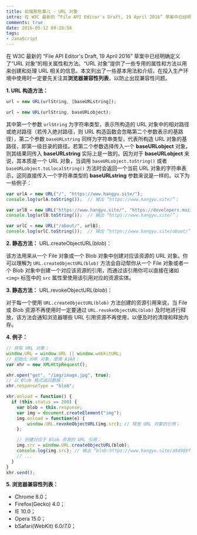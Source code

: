```yaml
---
title: 前端那些事儿 - URL 对象
intro: 在 W3C 最新的 “File API Editor's Draft, 19 April 2016” 草案中已经明确定义了“URL 对象”的相关属性和方法。“URL 对象”提供了一些专用的属性和方法以用来创建和处理 URL 相关的信息。本文列出了一些基本用法和介绍，在投入生产环境中使用时一定要先关注其**浏览器兼容性列表**，以防止出现兼容性问题。
comments: true
date: 2016-05-12 09:28:58
tags:
- JavaScript
---
```


在 W3C 最新的 “File API Editor's Draft, 19 April 2016” 草案中已经明确定义了“URL 对象”的相关属性和方法。“URL 对象”提供了一些专用的属性和方法以用来创建和处理 URL 相关的信息。本文列出了一些基本用法和介绍，在投入生产环境中使用时一定要先关注其**浏览器兼容性列表**，以防止出现兼容性问题。

**1. URL 构造方法：**

```javascript
url = new URL(urlString, [baseURLstring]);

url = new URL(urlString, baseURLobject);
```

其中第一个参数 `urlString` 为字符串类型，表示所构造的 URL 对象中的相对路径或绝对路径（若传入绝对路径，则 URL 构造函数会忽略第二个参数表示的基路径），第二个参数 `baseURLstring` 同样为字符串类型，代表所构造 URL 对象的基路径，即第一级目录的路径。若第二个参数选择传入一个 **baseURLobject** 对象，则其结果同传入 **baseURLstring** 实际上是一致的。因为对于 **baseURLobject** 来说，其本质是一个 URL 对象，当调用 `baseURLobject.toString()` 或者 `baseURLobject.toLlocalString()` 方法时会返回一个当前 URL 对象的字符串表示，这同直接传入一个字符串类型的 **baseURLstring** 参数来说是一样的。以下为一些例子：

```javascript
var urlA = new URL("/", "https://www.hangyu.site/");
console.log(urlA.toString());  // 输出 “https://www.hangyu.site/”；

var urlB = new URL("https://www.hangyu.site/", "https://developers.mozilla.com");
console.log(urlB.toString());  // 输出 “https://www.hangyu.site/”；

var urlC = new URL("/about/", urlB);
console.log(urlC.toString());  // 输出 “https://www.hangyu.site/about/”；
```

**2. 静态方法：** URL.createObjectURL(*blob*)：

该方法用来从一个 File 对象或一个 Blob 对象中创建对应该资源的 URL 对象。你可以理解为 `URL.createObjectURL(blob)` 方法会自动帮你从一个 File 对象或者一个 Blob 对象中创建一个对应该资源的引用，而通过该引用你可以直接在诸如 `<img>` 标签中的 `src` 属性里使用该引用对应的资源实体。

**3. 静态方法：** URL.revokeObjectURL(*blob*)：

对于每一个使用 `URL.createObjectURL(blob)` 方法创建的资源引用来说，当 File 或 Blob 资源不再使用时一定要通过 `URL.revokeObjectURL(blob)` 及时地进行释放，该方法会通知浏览器哪些 URL 引用资源不再使用，以便及时的清理和释放内存。

**4. 例子：**

```javascript
// 获取 URL 对象；
window.URL = window.URL || window.webkitURL;
// 初始化 XHR 对象，使用 AJAX；
var xhr = new XMLHttpRequest();    

xhr.open("get", "/img/image.jpg", true);
// 以 Blob 格式返回数据；
xhr.responseType = "blob";

xhr.onload = function() {
  if (this.status == 200) {
    var blob = this.response;
    var img = document.createElement("img");
    img.onload = function(e) {
        window.URL.revokeObjectURL(img.src); // 释放 URL 对象的引用；
    };

    // 创建对应于 Blob 资源的 URL 引用；
    img.src = window.URL.createObjectURL(blob);
    console.log(img.src); // 输出 “blob:https://www.hangyu.site/a94989f8-677b-4819-86ad-efee0fc377a4”；
    // ...  
  }
}
xhr.send();
```

**5. 浏览器兼容性列表：**

* Chrome 8.0；
* Firefox(Gecko) 4.0；
* IE 10.0；
* Opera 15.0；
* bSafari(WebKit) 6.0/7.0；


